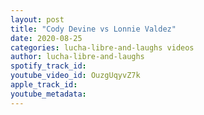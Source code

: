 ```yaml
---
layout: post
title: "Cody Devine vs Lonnie Valdez"
date: 2020-08-25
categories: lucha-libre-and-laughs videos
author: lucha-libre-and-laughs
spotify_track_id: 
youtube_video_id: OuzgUqyvZ7k
apple_track_id: 
youtube_metadata: 
---
```

